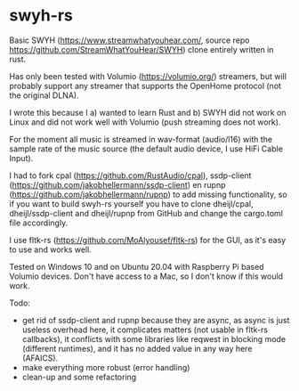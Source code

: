 # swyh-rs
Basic SWYH (https://www.streamwhatyouhear.com/, source repo https://github.com/StreamWhatYouHear/SWYH) clone entirely written in rust.

Has only been tested with Volumio (https://volumio.org/) streamers, but will probably support any streamer that supports the OpenHome protocol (not the original DLNA).

I wrote this because I a) wanted to learn Rust and b) SWYH did not work on Linux and did not work well with Volumio (push streaming does not work).

For the moment all music is streamed in wav-format (audio/l16) with the sample rate of the music source (the default audio device, I use HiFi Cable Input).

I had to fork cpal (https://github.com/RustAudio/cpal), ssdp-client (https://github.com/jakobhellermann/ssdp-client) en rupnp (https://github.com/jakobhellermann/rupnp) to add missing functionality, so if you want to build swyh-rs yourself you have to clone dheijl/cpal, dheijl/ssdp-client and dheijl/rupnp from GitHub and change the cargo.toml file accordingly.

I use fltk-rs (https://github.com/MoAlyousef/fltk-rs) for the GUI, as it's easy to use and works well.

Tested on Windows 10 and on Ubuntu 20.04 with Raspberry Pi based Volumio devices. Don't have access to a Mac, so I don't know if this would work.

Todo: 

- get rid of ssdp-client and rupnp because they are async, as async is just useless overhead here, it complicates matters (not usable in fltk-rs callbacks), it conflicts with some libraries like reqwest in blocking mode (different runtimes), and it has no added value in any way here (AFAICS).
- make everything more robust (error handling)
- clean-up and some refactoring

